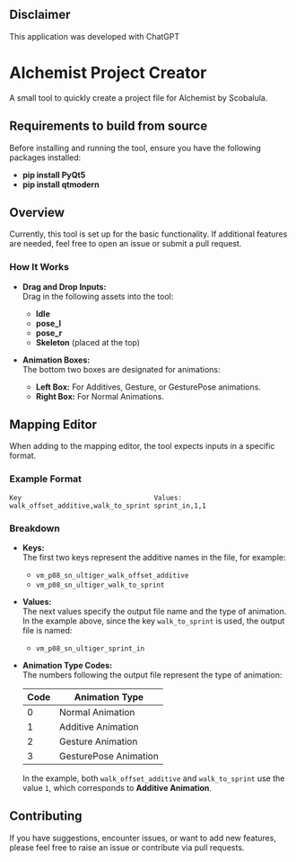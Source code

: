 
## Disclaimer

This application was developed with ChatGPT


# Alchemist Project Creator

A small tool to quickly create a project file for Alchemist by Scobalula.

## Requirements to build from source

Before installing and running the tool, ensure you have the following packages installed:


- **pip install PyQt5**
- **pip install qtmodern**


## Overview

Currently, this tool is set up for the basic functionality. If additional features are needed, feel free to open an issue or submit a pull request.

### How It Works

- **Drag and Drop Inputs:**  
  Drag in the following assets into the tool:
  - **Idle**
  - **pose_l**
  - **pose_r**
  - **Skeleton** (placed at the top)

- **Animation Boxes:**  
  The bottom two boxes are designated for animations:
  - **Left Box:** For Additives, Gesture, or GesturePose animations.
  - **Right Box:** For Normal Animations.

## Mapping Editor

When adding to the mapping editor, the tool expects inputs in a specific format.

### Example Format

```text
Key                                 Values:
walk_offset_additive,walk_to_sprint sprint_in,1,1
```

### Breakdown

- **Keys:**  
  The first two keys represent the additive names in the file, for example:
  - `vm_p08_sn_ultiger_walk_offset_additive`
  - `vm_p08_sn_ultiger_walk_to_sprint`

- **Values:**  
  The next values specify the output file name and the type of animation.  
  In the example above, since the key `walk_to_sprint` is used, the output file is named:
  - `vm_p08_sn_ultiger_sprint_in`

- **Animation Type Codes:**  
  The numbers following the output file represent the type of animation:

  | Code | Animation Type         |
  | ---- | ---------------------- |
  | 0    | Normal Animation       |
  | 1    | Additive Animation     |
  | 2    | Gesture Animation      |
  | 3    | GesturePose Animation  |

  In the example, both `walk_offset_additive` and `walk_to_sprint` use the value `1`, which corresponds to **Additive Animation**.

## Contributing

If you have suggestions, encounter issues, or want to add new features, please feel free to raise an issue or contribute via pull requests.


